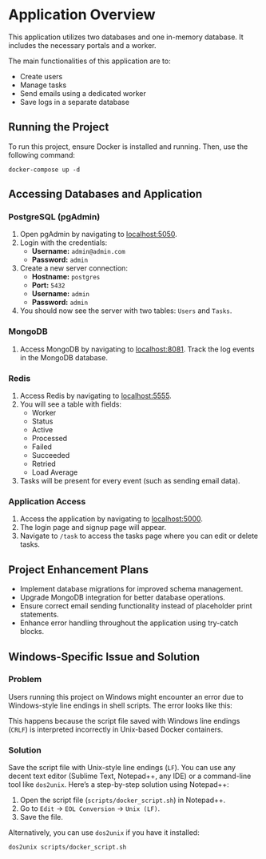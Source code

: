 # Application Overview

This application utilizes two databases and one in-memory database. It includes the necessary portals and a worker.

The main functionalities of this application are to:
- Create users
- Manage tasks
- Send emails using a dedicated worker
- Save logs in a separate database

## Running the Project

To run this project, ensure Docker is installed and running. Then, use the following command:

```
docker-compose up -d
```

## Accessing Databases and Application

### PostgreSQL (pgAdmin)

1. Open pgAdmin by navigating to [localhost:5050](http://localhost:5050).
2. Login with the credentials:
   - **Username:** `admin@admin.com`
   - **Password:** `admin`
3. Create a new server connection:
   - **Hostname:** `postgres`
   - **Port:** `5432`
   - **Username:** `admin`
   - **Password:** `admin`
4. You should now see the server with two tables: `Users` and `Tasks`.

### MongoDB

1. Access MongoDB by navigating to [localhost:8081](http://localhost:8081).
   Track the log events in the MongoDB database.

### Redis

1. Access Redis by navigating to [localhost:5555](http://localhost:5555).
2. You will see a table with fields:
   - Worker
   - Status
   - Active
   - Processed
   - Failed
   - Succeeded
   - Retried
   - Load Average
3. Tasks will be present for every event (such as sending email data).

### Application Access

1. Access the application by navigating to [localhost:5000](http://localhost:5000).
2. The login page and signup page will appear.
3. Navigate to `/task` to access the tasks page where you can edit or delete tasks.

## Project Enhancement Plans

- Implement database migrations for improved schema management.
- Upgrade MongoDB integration for better database operations.
- Ensure correct email sending functionality instead of placeholder print statements.
- Enhance error handling throughout the application using try-catch blocks.


## Windows-Specific Issue and Solution

### Problem

Users running this project on Windows might encounter an error due to Windows-style line endings in shell scripts. The error looks like this:

This happens because the script file saved with Windows line endings (`CRLF`) is interpreted incorrectly in Unix-based Docker containers.

### Solution

Save the script file with Unix-style line endings (`LF`). You can use any decent text editor (Sublime Text, Notepad++, any IDE) or a command-line tool like `dos2unix`. Here’s a step-by-step solution using Notepad++:

1. Open the script file (`scripts/docker_script.sh`) in Notepad++.
2. Go to `Edit` -> `EOL Conversion` -> `Unix (LF)`.
3. Save the file.

Alternatively, you can use `dos2unix` if you have it installed:

```sh
dos2unix scripts/docker_script.sh
